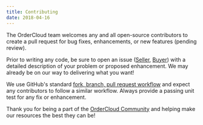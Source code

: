 ```yaml
---
title: Contributing
date: 2018-04-16
---
```







The OrderCloud team welcomes any and all open-source contributors to create a
pull request for bug fixes, enhancements, or new features (pending review).





Prior to writing any code, be sure to open an issue
([Seller](https://github.com/ordercloud-api/angular-seller/issues),
[Buyer](https://github.com/ordercloud-api/angular-seller/issues)) with a
detailed description of your problem or proposed enhancement. We may already
be on our way to delivering what you want!





We use GitHub's standard [fork, branch, pull request
workflow](https://gist.github.com/Chaser324/ce0505fbed06b947d962) and expect
any contributors to follow a similar workflow. Always provide a passing unit
test for any fix or enhancement.





Thank you for being a part of the [OrderCloud
Community](http://community.ordercloud.io) and helping make our resources the
best they can be!





